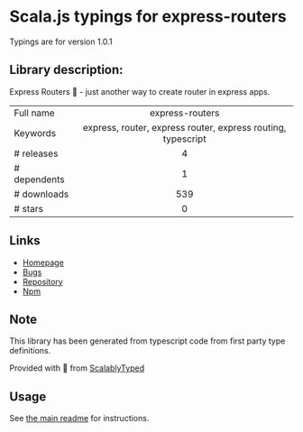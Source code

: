 
# Scala.js typings for express-routers

Typings are for version 1.0.1

## Library description:
Express Routers 🚦 - just another way to create router in express apps.

|                    |                 |
| ------------------ | :-------------: |
| Full name          | express-routers |
| Keywords           | express, router, express router, express routing, typescript |
| # releases         | 4 |
| # dependents       | 1 |
| # downloads        | 539 |
| # stars            | 0 |

## Links
- [Homepage](https://github.com/chanlito/express-routers#readme)
- [Bugs](https://github.com/chanlito/express-routers/issues)
- [Repository](https://github.com/chanlito/express-routers)
- [Npm](https://www.npmjs.com/package/express-routers)
    


## Note
This library has been generated from typescript code from first party type definitions.

Provided with :purple_heart: from [ScalablyTyped](https://github.com/oyvindberg/ScalablyTyped)

## Usage
See [the main readme](../../readme.md) for instructions.


